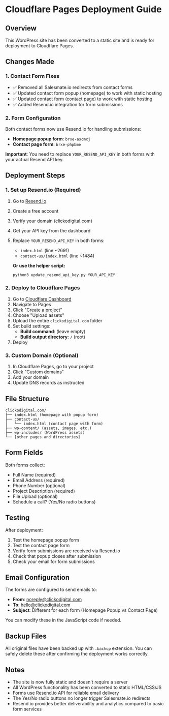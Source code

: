 # Cloudflare Pages Deployment Guide

## Overview
This WordPress site has been converted to a static site and is ready for deployment to Cloudflare Pages.

## Changes Made

### 1. Contact Form Fixes
- ✅ Removed all Salesmate.io redirects from contact forms
- ✅ Updated contact form popup (homepage) to work with static hosting
- ✅ Updated contact form (contact page) to work with static hosting
- ✅ Added Resend.io integration for form submissions

### 2. Form Configuration
Both contact forms now use Resend.io for handling submissions:
- **Homepage popup form**: `brxe-ascmxj`
- **Contact page form**: `brxe-phpbme`

**Important**: You need to replace `YOUR_RESEND_API_KEY` in both forms with your actual Resend API key.

## Deployment Steps

### 1. Set up Resend.io (Required)
1. Go to [Resend.io](https://resend.com)
2. Create a free account
3. Verify your domain (clickodigital.com)
4. Get your API key from the dashboard
5. Replace `YOUR_RESEND_API_KEY` in both forms:
   - `index.html` (line ~2691)
   - `contact-us/index.html` (line ~1484)
   
   **Or use the helper script:**
   ```bash
   python3 update_resend_api_key.py YOUR_API_KEY
   ```

### 2. Deploy to Cloudflare Pages
1. Go to [Cloudflare Dashboard](https://dash.cloudflare.com)
2. Navigate to Pages
3. Click "Create a project"
4. Choose "Upload assets"
5. Upload the entire `clickodigital.com` folder
6. Set build settings:
   - **Build command**: (leave empty)
   - **Build output directory**: `/` (root)
7. Deploy

### 3. Custom Domain (Optional)
1. In Cloudflare Pages, go to your project
2. Click "Custom domains"
3. Add your domain
4. Update DNS records as instructed

## File Structure
```
clickodigital.com/
├── index.html (homepage with popup form)
├── contact-us/
│   └── index.html (contact page with form)
├── wp-content/ (assets, images, etc.)
├── wp-includes/ (WordPress assets)
└── [other pages and directories]
```

## Form Fields
Both forms collect:
- Full Name (required)
- Email Address (required)
- Phone Number (optional)
- Project Description (required)
- File Upload (optional)
- Schedule a call? (Yes/No radio buttons)

## Testing
After deployment:
1. Test the homepage popup form
2. Test the contact page form
3. Verify form submissions are received via Resend.io
4. Check that popup closes after submission
5. Check your email for form submissions

## Email Configuration
The forms are configured to send emails to:
- **From**: noreply@clickodigital.com
- **To**: hello@clickodigital.com
- **Subject**: Different for each form (Homepage Popup vs Contact Page)

You can modify these in the JavaScript code if needed.

## Backup Files
All original files have been backed up with `.backup` extension. You can safely delete these after confirming the deployment works correctly.

## Notes
- The site is now fully static and doesn't require a server
- All WordPress functionality has been converted to static HTML/CSS/JS
- Forms use Resend.io API for reliable email delivery
- The Yes/No radio buttons no longer trigger Salesmate.io redirects
- Resend.io provides better deliverability and analytics compared to basic form services
